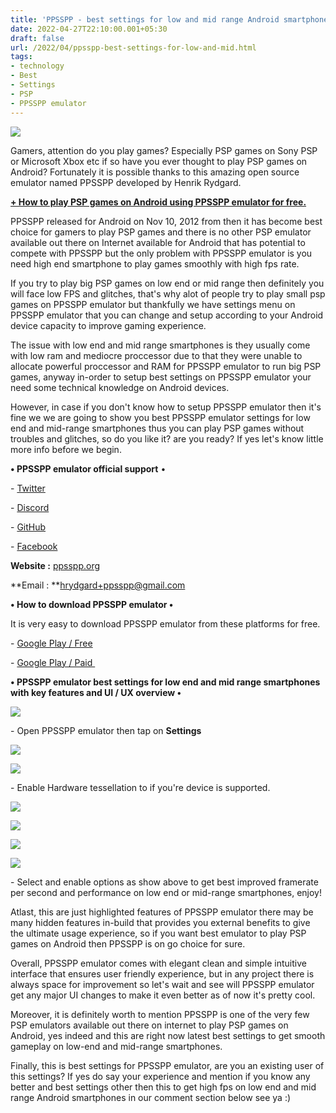 ```yaml
---
title: 'PPSSPP - best settings for low and mid range Android smartphones.'
date: 2022-04-27T22:10:00.001+05:30
draft: false
url: /2022/04/ppsspp-best-settings-for-low-and-mid.html
tags: 
- technology
- Best
- Settings
- PSP
- PPSSPP emulator
---
```


 [![](https://lh3.googleusercontent.com/-35NtyH7fSaA/Ymlx80osAkI/AAAAAAAAKa8/4kY3tvzHBgUTqs7BLGTrZjCJwGVHmI2JQCNcBGAsYHQ/s1600/1651077615766665-0.png)](https://lh3.googleusercontent.com/-35NtyH7fSaA/Ymlx80osAkI/AAAAAAAAKa8/4kY3tvzHBgUTqs7BLGTrZjCJwGVHmI2JQCNcBGAsYHQ/s1600/1651077615766665-0.png) 

  

  

Gamers, attention do you play games? Especially PSP games on Sony PSP or Microsoft Xbox etc if so have you ever thought to play PSP games on Android? Fortunately it is possible thanks to this amazing open source emulator named PPSSPP developed by Henrik Rydgard.

  

**[\+ How to play PSP games on Android using PPSSPP emulator for free.](https://www.techtracker.in/2022/04/how-to-play-psp-games-on-android-using.html)**

  

PPSSPP released for Android on Nov 10, 2012 from then it has become best choice for gamers to play PSP games and there is no other PSP emulator available out there on Internet available for Android that has potential to compete with PPSSPP but the only problem with PPSSPP emulator is you need high end smartphone to play games smoothly with high fps rate.

  

If you try to play big PSP games on low end or mid range then definitely you will face low FPS and glitches, that's why alot of people try to play small psp games on PPSSPP emulator but thankfully we have settings menu on PPSSPP emulator that you can change and setup according to your Android device capacity to improve gaming experience.

  

The issue with low end and mid range smartphones is they usually come with low ram and mediocre proccessor due to that they were unable to allocate powerful proccessor and RAM for PPSSPP emulator to run big PSP games, anyway in-order to setup best settings on PPSSPP emulator your need some technical knowledge on Android devices.

  

However, in case if you don't know how to setup PPSSPP emulator then it's fine we we are going to show you best PPSSPP emulator settings for low end and mid-range smartphones thus you can play PSP games without troubles and glitches, so do you like it? are you ready? If yes let's know little more info before we begin.

  

**• PPSSPP emulator official support** •

  

\- [Twitter](https://twitter.com/PPSSPP_emu)

\- [Discord](https://discord.gg/5NJB6dD)

\- [GitHub](https://github.com/hrydgard/ppsspp)

\- [Facebook](https://www.facebook.com/pages/Ppsspp/343006152466916)

  

**Website :** [ppsspp.org](http://PPSSPP.org)

**Email : **[hrydgard+ppsspp@gmail.com](mailto:hrydgard+ppsspp@gmail.com)

  

**• How to download PPSSPP emulator •**

It is very easy to download PPSSPP emulator from these platforms for free.

  

\- [Google Play / Free](https://play.google.com/store/apps/details?id=org.ppsspp.ppsspp)

\- [Google Play / Paid ](https://play.google.com/store/apps/details?id=org.ppsspp.ppssppgold)

  

**• PPSSPP emulator best settings for low end and mid range smartphones with key features and UI / UX overview •**

 **[![](https://lh3.googleusercontent.com/-tIVHEvpgZ2U/Ymlx78TeYYI/AAAAAAAAKa4/vsyiuzlVdHw7jK6g5c2nfPK2UZI08GofACNcBGAsYHQ/s1600/1651077612184084-1.png)](https://lh3.googleusercontent.com/-tIVHEvpgZ2U/Ymlx78TeYYI/AAAAAAAAKa4/vsyiuzlVdHw7jK6g5c2nfPK2UZI08GofACNcBGAsYHQ/s1600/1651077612184084-1.png)** 

\- Open PPSSPP emulator then tap on **Settings**

 **[![](https://lh3.googleusercontent.com/-1RgG0GGsemg/Ymlx7GVG37I/AAAAAAAAKa0/YejkXN8ARj4tp16Opz0VmKAhr500I-28QCNcBGAsYHQ/s1600/1651077608088732-2.png)](https://lh3.googleusercontent.com/-1RgG0GGsemg/Ymlx7GVG37I/AAAAAAAAKa0/YejkXN8ARj4tp16Opz0VmKAhr500I-28QCNcBGAsYHQ/s1600/1651077608088732-2.png)** 

 **[![](https://lh3.googleusercontent.com/--zNsDShwgY4/Ymlx5xbKWyI/AAAAAAAAKaw/uk8Q8oiu3Pc0VqTZ2l-7TfzhvJZYBEi0wCNcBGAsYHQ/s1600/1651077603792229-3.png)](https://lh3.googleusercontent.com/--zNsDShwgY4/Ymlx5xbKWyI/AAAAAAAAKaw/uk8Q8oiu3Pc0VqTZ2l-7TfzhvJZYBEi0wCNcBGAsYHQ/s1600/1651077603792229-3.png)** 

\- Enable Hardware tessellation to if you're device is supported.

  

 **[![](https://lh3.googleusercontent.com/-D-e5c9y4CJY/Ymlx45aDj5I/AAAAAAAAKas/J1_ykKmdYLUWqF0c4PRKoKszM4D_5lfHwCNcBGAsYHQ/s1600/1651077599959840-4.png)](https://lh3.googleusercontent.com/-D-e5c9y4CJY/Ymlx45aDj5I/AAAAAAAAKas/J1_ykKmdYLUWqF0c4PRKoKszM4D_5lfHwCNcBGAsYHQ/s1600/1651077599959840-4.png)** 

 **[![](https://lh3.googleusercontent.com/-1F_fnFpa78E/Ymlx31INwWI/AAAAAAAAKao/eDuBCmE_oiINjtSYzjOE9Ei0k59xk9HngCNcBGAsYHQ/s1600/1651077596017493-5.png)](https://lh3.googleusercontent.com/-1F_fnFpa78E/Ymlx31INwWI/AAAAAAAAKao/eDuBCmE_oiINjtSYzjOE9Ei0k59xk9HngCNcBGAsYHQ/s1600/1651077596017493-5.png)** 

 **[![](https://lh3.googleusercontent.com/-NCe4egTEkoQ/Ymlx2_Pw1ZI/AAAAAAAAKak/t33XweIy3vgHH0ZNB11WlWFOk4Le-AK1QCNcBGAsYHQ/s1600/1651077592150144-6.png)](https://lh3.googleusercontent.com/-NCe4egTEkoQ/Ymlx2_Pw1ZI/AAAAAAAAKak/t33XweIy3vgHH0ZNB11WlWFOk4Le-AK1QCNcBGAsYHQ/s1600/1651077592150144-6.png)** 

 **[![](https://lh3.googleusercontent.com/-KdOtH18KgLY/Ymlx16fPOII/AAAAAAAAKag/LOEkgemSGjcBXkErOfQ2-b-_ATcWjxacACNcBGAsYHQ/s1600/1651077586780314-7.png)](https://lh3.googleusercontent.com/-KdOtH18KgLY/Ymlx16fPOII/AAAAAAAAKag/LOEkgemSGjcBXkErOfQ2-b-_ATcWjxacACNcBGAsYHQ/s1600/1651077586780314-7.png)** 

\- Select and enable options as show above to get best improved framerate per second and performance on low end or mid-range smartphones, enjoy!

  

Atlast, this are just highlighted features of PPSSPP emulator there may be many hidden features in-build that provides you external benefits to give the ultimate usage experience, so if you want best emulator to play PSP games on Android then PPSSPP is on go choice for sure.

  

Overall, PPSSPP emulator comes with elegant clean and simple intuitive interface that ensures user friendly experience, but in any project there is always space for improvement so let's wait and see will PPSSPP emulator get any major UI changes to make it even better as of now it's pretty cool.

  

Moreover, it is definitely worth to mention PPSSPP is one of the very few PSP emulators available out there on internet to play PSP games on Android, yes indeed and this are right now latest best settings to get smooth gameplay on low-end and mid-range smartphones.

  

Finally, this is best settings for PPSSPP emulator, are you an existing user of this settings? If yes do say your experience and mention if you know any better and best settings other then this to get high fps on low end and mid range Android smartphones in our comment section below see ya :)